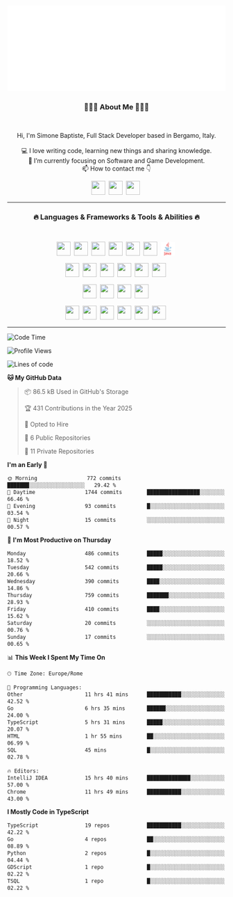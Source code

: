 ![Typing SVG](https://github.com/Silimim/Silimim/blob/main/assets/silimim_small.gif)

###
<h3 align="center">👨🏽‍💻 About Me 👨🏽‍💻</h3><br>
<p align="center">
  Hi, I'm Simone Baptiste, Full Stack Developer based in Bergamo, Italy.
  <br>
  <br>
  💻 I love writing code, learning new things and sharing knowledge.
  <br>
  🎯 I’m currently focusing on Software and Game Development. 
  <br>
  📫 How to contact me 👇
</p>
<p align="center">
<a href="https://www.linkedin.com/in/simone-baptiste-5b5668199/"><img height="32" width="32" src="https://cdn.simpleicons.org/linkedin" /></a>&nbsp;
<a href="https://www.instagram.com/simone_baptiste/"><img height="32" width="32" src="https://cdn.simpleicons.org/instagram" /></a>&nbsp;
<a href="mailto:baptistesimone19@gmail.com"><img height="32" width="32" src="https://cdn.simpleicons.org/gmail" /></a>&nbsp;
</p>
<hr>
<h3 align="center">🔥 Languages & Frameworks & Tools & Abilities 🔥</h3><br>
<p align="center">
<img height="32" width="32" src="https://cdn.simpleicons.org/javascript" />&nbsp;
<img height="32" width="32" src="https://cdn.simpleicons.org/typescript" />&nbsp;
<img height="32" width="32" src="https://cdn.simpleicons.org/html5" />&nbsp;
<img height="32" width="32" src="https://cdn.simpleicons.org/css3" />&nbsp;
<img height="32" width="32" src="https://cdn.simpleicons.org/dart" />&nbsp;
<img height="32" width="32" src="https://cdn.simpleicons.org/python" />&nbsp;
<img height="32" width="32" src="https://github.com/Silimim/Silimim/blob/main/assets/java.svg" />&nbsp;
</p>
<p align="center">
<img height="32" width="32" src="https://cdn.simpleicons.org/angular/c3002f" />&nbsp;
<img height="32" width="32" src="https://cdn.simpleicons.org/react" />&nbsp;
<img height="32" width="32" src="https://cdn.simpleicons.org/flutter" />&nbsp;
<img height="32" width="32" src="https://cdn.simpleicons.org/springboot" />&nbsp;
<img height="32" width="32" src="https://cdn.simpleicons.org/unity" />&nbsp;
<img height="32" width="32" src="https://cdn.simpleicons.org/godotengine" />&nbsp;
</p>
<p align="center">
<img height="32" width="32" src="https://cdn.simpleicons.org/mysql" />&nbsp;
<img height="32" width="32" src="https://cdn.simpleicons.org/sqlite" />&nbsp;
<img height="32" width="32" src="https://cdn.simpleicons.org/mongodb" />&nbsp;
<img height="32" width="32" src="https://cdn.simpleicons.org/docker" />&nbsp;
</p>
<p align="center">
<img height="32" width="32" src="https://cdn.simpleicons.org/git" />&nbsp;
<img height="32" width="32" src="https://cdn.simpleicons.org/github" />&nbsp;
<img height="32" width="32" src="https://cdn.simpleicons.org/intellijidea" />&nbsp;
<img height="32" width="32" src="https://cdn.simpleicons.org/visualstudiocode" />&nbsp;
<img height="32" width="32" src="https://cdn.simpleicons.org/adobephotoshop" />&nbsp;
<img height="32" width="32" src="https://cdn.simpleicons.org/adobeillustrator" />&nbsp;
</p>
<hr>

<!--START_SECTION:waka-->
![Code Time](http://img.shields.io/badge/Code%20Time-1%2C764%20hrs%2035%20mins-blue)

![Profile Views](http://img.shields.io/badge/Profile%20Views-0-blue)

![Lines of code](https://img.shields.io/badge/From%20Hello%20World%20I%27ve%20Written-14.5%20million%20lines%20of%20code-blue)

**🐱 My GitHub Data** 

> 📦 86.5 kB Used in GitHub's Storage 
 > 
> 🏆 431 Contributions in the Year 2025
 > 
> 💼 Opted to Hire
 > 
> 📜 6 Public Repositories 
 > 
> 🔑 11 Private Repositories 
 > 
**I'm an Early 🐤** 

```text
🌞 Morning                772 commits         ███████░░░░░░░░░░░░░░░░░░   29.42 % 
🌆 Daytime                1744 commits        █████████████████░░░░░░░░   66.46 % 
🌃 Evening                93 commits          █░░░░░░░░░░░░░░░░░░░░░░░░   03.54 % 
🌙 Night                  15 commits          ░░░░░░░░░░░░░░░░░░░░░░░░░   00.57 % 
```
📅 **I'm Most Productive on Thursday** 

```text
Monday                   486 commits         █████░░░░░░░░░░░░░░░░░░░░   18.52 % 
Tuesday                  542 commits         █████░░░░░░░░░░░░░░░░░░░░   20.66 % 
Wednesday                390 commits         ████░░░░░░░░░░░░░░░░░░░░░   14.86 % 
Thursday                 759 commits         ███████░░░░░░░░░░░░░░░░░░   28.93 % 
Friday                   410 commits         ████░░░░░░░░░░░░░░░░░░░░░   15.62 % 
Saturday                 20 commits          ░░░░░░░░░░░░░░░░░░░░░░░░░   00.76 % 
Sunday                   17 commits          ░░░░░░░░░░░░░░░░░░░░░░░░░   00.65 % 
```


📊 **This Week I Spent My Time On** 

```text
🕑︎ Time Zone: Europe/Rome

💬 Programming Languages: 
Other                    11 hrs 41 mins      ███████████░░░░░░░░░░░░░░   42.52 % 
Go                       6 hrs 35 mins       ██████░░░░░░░░░░░░░░░░░░░   24.00 % 
TypeScript               5 hrs 31 mins       █████░░░░░░░░░░░░░░░░░░░░   20.07 % 
HTML                     1 hr 55 mins        ██░░░░░░░░░░░░░░░░░░░░░░░   06.99 % 
SQL                      45 mins             █░░░░░░░░░░░░░░░░░░░░░░░░   02.78 % 

🔥 Editors: 
IntelliJ IDEA            15 hrs 40 mins      ██████████████░░░░░░░░░░░   57.00 % 
Chrome                   11 hrs 49 mins      ███████████░░░░░░░░░░░░░░   43.00 % 
```

**I Mostly Code in TypeScript** 

```text
TypeScript               19 repos            ███████████░░░░░░░░░░░░░░   42.22 % 
Go                       4 repos             ██░░░░░░░░░░░░░░░░░░░░░░░   08.89 % 
Python                   2 repos             █░░░░░░░░░░░░░░░░░░░░░░░░   04.44 % 
GDScript                 1 repo              █░░░░░░░░░░░░░░░░░░░░░░░░   02.22 % 
TSQL                     1 repo              █░░░░░░░░░░░░░░░░░░░░░░░░   02.22 % 
```




<!--END_SECTION:waka-->
